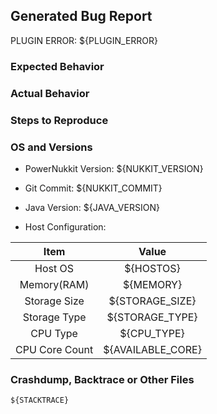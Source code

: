 <!--- Please do not ask questions or create discussion in the bug tracker. Use https://nukkitx.com -->
<!--- ONLY POST ISSUES WITH A CLEAN SERVER ON THE LATEST VERSION -->

## Generated Bug Report

<!--- DO NOT OPEN A ISSUE IF THIS IS A PLUGIN ERROR -->
PLUGIN ERROR: ${PLUGIN_ERROR}

### Expected Behavior

<!--- What would you expect to happen -->

### Actual Behavior

<!--- What actually happened -->

### Steps to Reproduce

<!--- Reliable steps which someone can use to reproduce the issue. Please do not create issues for non reproducible bug! -->

### OS and Versions

* PowerNukkit Version: ${NUKKIT_VERSION}
* Git Commit: ${NUKKIT_COMMIT}
* Java Version: ${JAVA_VERSION}

* Host Configuration:

| Item | Value |
|:----:|:-----:|
| Host OS | ${HOSTOS} |  
| Memory(RAM) | ${MEMORY} | 
| Storage Size | ${STORAGE_SIZE} | 
| Storage Type | ${STORAGE_TYPE} | 
| CPU Type | ${CPU_TYPE} | 
| CPU Core Count | ${AVAILABLE_CORE} | 

### Crashdump, Backtrace or Other Files

```
${STACKTRACE}
```
